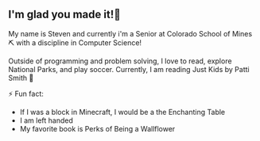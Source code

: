## I'm glad you made it!🤖

<!--
**venstnguyen/venstnguyen** is a ✨ _special_ ✨ repository because its `README.md` (this file) appears on your GitHub profile.

Here are some ideas to get you started:

- 🔭 I’m currently working on ...
- 🌱 I’m currently learning ...
- 👯 I’m looking to collaborate on ...
- 🤔 I’m looking for help with ...
- 💬 Ask me about ...
- 📫 How to reach me: ...
- 😄 Pronouns: ...
- ⚡ Fun fact: ...
-->
My name is Steven and currently i'm a Senior at Colorado School of Mines ⛏️ with a discipline in Computer Science! 

Outside of programming and problem solving, I love to read, explore National Parks, and play soccer. Currently, I am reading Just Kids by Patti Smith 📖

⚡ Fun fact:
  - If I was a block in Minecraft, I would be a the Enchanting Table
  - I am left handed
  - My favorite book is Perks of Being a Wallflower
